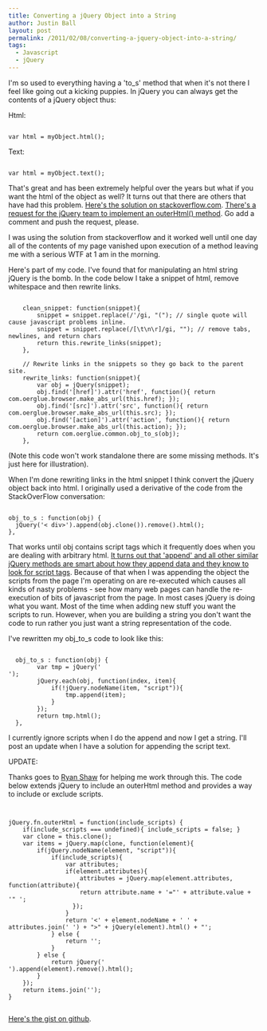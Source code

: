 ```yaml
---
title: Converting a jQuery Object into a String
author: Justin Ball
layout: post
permalink: /2011/02/08/converting-a-jquery-object-into-a-string/
tags:
  - Javascript
  - jQuery
---
```


I'm so used to everything having a 'to_s' method that when it's not there I feel like going out a kicking puppies. In jQuery you can always get the contents of a jQuery object thus:

Html:
<pre><code class="javascript">
var html = myObject.html();
</pre></code>

Text:
<pre><code class="javascript">
var html = myObject.text();
</pre></code>

That's great and has been extremely helpful over the years but what if you want the html of the object as well? It turns out that there are others that have had this problem. <a href="http://stackoverflow.com/questions/652763/jquery-object-to-string">Here's the solution on stackoverflow.com</a>.  <a href="http://bugs.jquery.com/ticket/8142#comment:5">There's a request for the jQuery team to implement an outerHtml() method</a>. Go add a comment and push the request, please.

I was using the solution from stackoverflow and it worked well until one day all of the contents of my page vanished upon execution of a method leaving me with a serious WTF at 1 am in the morning.

Here's part of my code. I've found that for manipulating an html string jQuery is the bomb. In the code below I take a snippet of html, remove whitespace and then rewrite links.
<pre><code class="javascript">
	clean_snippet: function(snippet){
		snippet = snippet.replace(/'/gi, "&#40;"); // single quote will cause javascript problems inline.
		snippet = snippet.replace(/[\t\n\r]/gi, ""); // remove tabs, newlines, and return chars
		return this.rewrite_links(snippet);
	},

	// Rewrite links in the snippets so they go back to the parent site.
	rewrite_links: function(snippet){
		var obj = jQuery(snippet);
		obj.find('[href]').attr('href', function(){ return com.oerglue.browser.make_abs_url(this.href); });
		obj.find('[src]').attr('src', function(){ return com.oerglue.browser.make_abs_url(this.src); });
		obj.find('[action]').attr('action', function(){ return com.oerglue.browser.make_abs_url(this.action); });
		return com.oerglue.common.obj_to_s(obj);
	},
</pre></code>

(Note this code won't work standalone there are some missing methods. It's just here for illustration).

When I'm done rewriting links in the html snippet I think convert the jQuery object back into html. I originally used a derivative of the code from the StackOverFlow conversation:

<pre><code class="javascript">
obj_to_s : function(obj) {
  jQuery('< div>').append(obj.clone()).remove().html();
},
</pre></code>

That works until obj contains script tags which it frequently does when you are dealing with arbitrary html. <a href="http://stackoverflow.com/questions/610995/jquery-cant-append-script-element">It turns out that 'append' and all other similar jQuery methods are smart about how they append data and they know to look for script tags</a>.  Because of that when I was appending the object the scripts from the page I'm operating on are re-executed which causes all kinds of nasty problems - see how many web pages can handle the re-execution of bits of javascript from the page. In most cases jQuery is doing what you want. Most of the time when adding new stuff you want the scripts to run. However, when you are building a string you don't want the code to run rather you just want a string representation of the code.

I've rewritten my obj_to_s code to look like this:
<pre><code class="javascript">
  obj_to_s : function(obj) {
		var tmp = jQuery('<div>');
		jQuery.each(obj, function(index, item){
			if(!jQuery.nodeName(item, "script")){
				tmp.append(item);
			}
		});
		return tmp.html();
  },
</pre></code>

I currently ignore scripts when I do the append and now I get a string. I'll post an update when I have a solution for appending the script text.


UPDATE:

Thanks goes to <a href="http://twitter.com/ryankshaw">Ryan Shaw</a> for helping me work through this. The code below extends jQuery to include an outerHtml method and provides a way to include or exclude scripts.

<pre><code class="javascript">

jQuery.fn.outerHtml = function(include_scripts) {
	if(include_scripts === undefined){ include_scripts = false; }
	var clone = this.clone();
	var items = jQuery.map(clone, function(element){
		if(jQuery.nodeName(element, "script")){
			if(include_scripts){
				var attributes;
				if(element.attributes){
					attributes = jQuery.map(element.attributes, function(attribute){
				    return attribute.name + '="' + attribute.value + '" ';
				  });
				}
				return '<' + element.nodeName + ' ' + attributes.join(' ') + ">" + jQuery(element).html() + "</" + element.nodeName +'>';
			} else {
				return '';
			}
		} else {
			return jQuery('<div>').append(element).remove().html();
		}
	});
	return items.join('');
}

</pre></code>

<a href="https://gist.github.com/817477">Here's the gist on github</a>.
